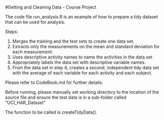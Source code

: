 #Getting and Cleaning Data - Course Project

The code file run_analysis.R is an example of how to prepare a tidy dataset that can be used for analysis.

Steps:
1. Merges the training and the test sets to create one data set.
2. Extracts only the measurements on the mean and standard deviation for each
measurement. 
3. Uses descriptive activity names to name the activities in the data set
4. Appropriately labels the data set with descriptive variable names. 
5. From the data set in step 4, creates a second, independent tidy data set
with the average of each variable for each activity and each subject.

Please refer to CodeBook.md for further details.

Before running, please manually set working directory to the location of the source file and ensure the test data is in a sub-folder called "UCI_HAR_Dataset"

The function to be called is createTidyData().